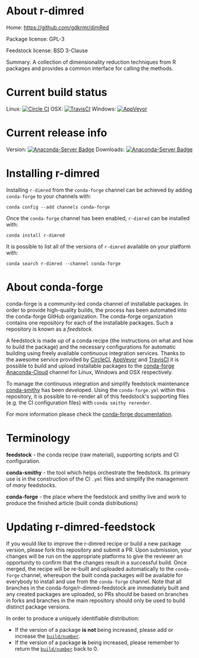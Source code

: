 About r-dimred
==============

Home: https://github.com/gdkrmr/dimRed

Package license: GPL-3

Feedstock license: BSD 3-Clause

Summary: A collection of dimensionality reduction techniques from R packages and provides a common interface for calling the methods.



Current build status
====================

Linux: [![Circle CI](https://circleci.com/gh/conda-forge/r-dimred-feedstock.svg?style=shield)](https://circleci.com/gh/conda-forge/r-dimred-feedstock)
OSX: [![TravisCI](https://travis-ci.org/conda-forge/r-dimred-feedstock.svg?branch=master)](https://travis-ci.org/conda-forge/r-dimred-feedstock)
Windows: [![AppVeyor](https://ci.appveyor.com/api/projects/status/github/conda-forge/r-dimred-feedstock?svg=True)](https://ci.appveyor.com/project/conda-forge/r-dimred-feedstock/branch/master)

Current release info
====================
Version: [![Anaconda-Server Badge](https://anaconda.org/conda-forge/r-dimred/badges/version.svg)](https://anaconda.org/conda-forge/r-dimred)
Downloads: [![Anaconda-Server Badge](https://anaconda.org/conda-forge/r-dimred/badges/downloads.svg)](https://anaconda.org/conda-forge/r-dimred)

Installing r-dimred
===================

Installing `r-dimred` from the `conda-forge` channel can be achieved by adding `conda-forge` to your channels with:

```
conda config --add channels conda-forge
```

Once the `conda-forge` channel has been enabled, `r-dimred` can be installed with:

```
conda install r-dimred
```

It is possible to list all of the versions of `r-dimred` available on your platform with:

```
conda search r-dimred --channel conda-forge
```


About conda-forge
=================

conda-forge is a community-led conda channel of installable packages.
In order to provide high-quality builds, the process has been automated into the
conda-forge GitHub organization. The conda-forge organization contains one repository
for each of the installable packages. Such a repository is known as a *feedstock*.

A feedstock is made up of a conda recipe (the instructions on what and how to build
the package) and the necessary configurations for automatic building using freely
available continuous integration services. Thanks to the awesome service provided by
[CircleCI](https://circleci.com/), [AppVeyor](http://www.appveyor.com/)
and [TravisCI](https://travis-ci.org/) it is possible to build and upload installable
packages to the [conda-forge](https://anaconda.org/conda-forge)
[Anaconda-Cloud](http://docs.anaconda.org/) channel for Linux, Windows and OSX respectively.

To manage the continuous integration and simplify feedstock maintenance
[conda-smithy](http://github.com/conda-forge/conda-smithy) has been developed.
Using the ``conda-forge.yml`` within this repository, it is possible to re-render all of
this feedstock's supporting files (e.g. the CI configuration files) with ``conda smithy rerender``.

For more information please check the [conda-forge documentation](https://conda-forge.org/docs/).

Terminology
===========

**feedstock** - the conda recipe (raw material), supporting scripts and CI configuration.

**conda-smithy** - the tool which helps orchestrate the feedstock.
                   Its primary use is in the construction of the CI ``.yml`` files
                   and simplify the management of *many* feedstocks.

**conda-forge** - the place where the feedstock and smithy live and work to
                  produce the finished article (built conda distributions)


Updating r-dimred-feedstock
===========================

If you would like to improve the r-dimred recipe or build a new
package version, please fork this repository and submit a PR. Upon submission,
your changes will be run on the appropriate platforms to give the reviewer an
opportunity to confirm that the changes result in a successful build. Once
merged, the recipe will be re-built and uploaded automatically to the
`conda-forge` channel, whereupon the built conda packages will be available for
everybody to install and use from the `conda-forge` channel.
Note that all branches in the conda-forge/r-dimred-feedstock are
immediately built and any created packages are uploaded, so PRs should be based
on branches in forks and branches in the main repository should only be used to
build distinct package versions.

In order to produce a uniquely identifiable distribution:
 * If the version of a package **is not** being increased, please add or increase
   the [``build/number``](http://conda.pydata.org/docs/building/meta-yaml.html#build-number-and-string).
 * If the version of a package **is** being increased, please remember to return
   the [``build/number``](http://conda.pydata.org/docs/building/meta-yaml.html#build-number-and-string)
   back to 0.